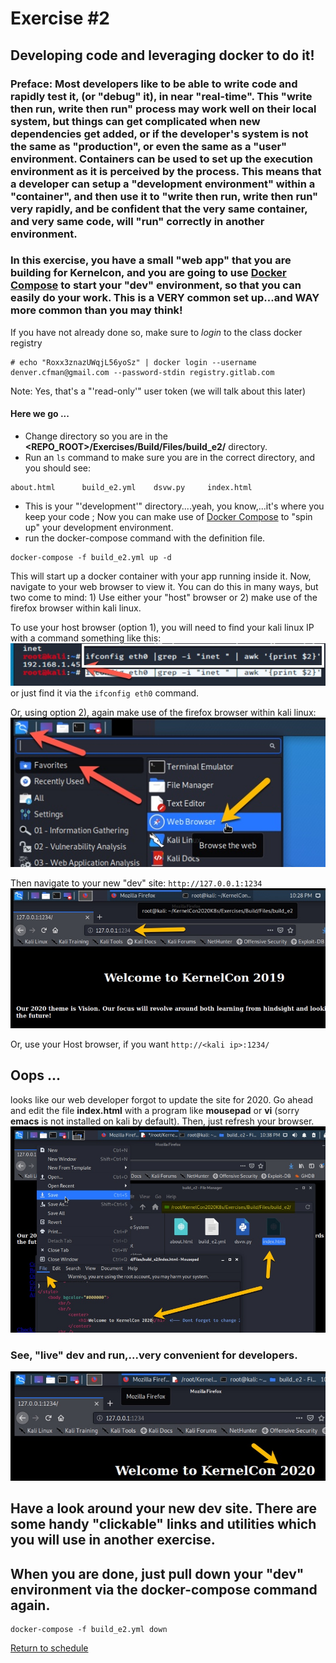 # Exercise #2

## Developing code and leveraging docker to do it!

### Preface: Most developers like to be able to write code and rapidly test it, (or "debug" it), in near "real-time". This "write then run, write then run" process may work well on their local system, but things can get complicated when new dependencies get added, or if the developer's system is not the same as "production", or even the same as a "user" environment.     Containers can be used to set up the execution environment as it is perceived by the process. This means that a developer can setup a "development environment" within a "container",  and then use it to "write then run, write then run" very rapidly, and be confident that the very same container, and very same code, will "run" correctly in another environment.
### In this exercise, you have a small "web app" that you are building for Kernelcon, and you are going to use [Docker Compose](https://docs.docker.com/compose/compose-file/) to start your "dev" environment, so that you can easily do your work. This is a VERY common set up...and WAY more common than you may think!

If you have not already done so, make sure to _login_ to the class docker registry
```
# echo "Roxx3znazUWqjL56yoSz" | docker login --username denver.cfman@gmail.com --password-stdin registry.gitlab.com
```
Note: Yes, that's a "'read-only'" user token (we will talk about this later)

#### Here we go ...

- Change directory so you are in the __<REPO_ROOT>/Exercises/Build/Files/build_e2/__ directory.
- Run an ```ls``` command to make sure you are in the correct directory, and you should see:
```
about.html      build_e2.yml    dsvw.py     index.html
```
- This is your "'development'" directory....yeah, you know,...it's where you keep your code ; Now you can make use of [Docker Compose](https://docs.docker.com/compose/compose-file/) to "spin up" your development environment.
- run the docker-compose command with the definition file.
```
docker-compose -f build_e2.yml up -d
```
This will start up a docker container with your app running inside it. Now, navigate to your web browser to view it.
You can do this in many ways, but two come to mind: 1) Use either your "host" browser or 2) make use of the firefox browser within kali linux.

To use your host browser (option 1), you will need to find your kali linux IP with a command something like this:
![ifconfig eth0](Files/images/kali_ifconfig.jpg)
or just find it via the ```ifconfig eth0``` command.

Or, using option 2), again make use of the firefox browser within kali linux:
![kali firefox](Files/images/kali_firefox.jpg)

Then navigate to your new "dev" site: ```http://127.0.0.1:1234```
![kali firefox](Files/images/kali_e2_site.jpg)

Or, use your Host browser, if you want ```http://<kali ip>:1234/```

## Oops ...
looks like our web developer forgot to update the site for 2020. Go ahead and edit the file __index.html__ with a program like __mousepad__ or __vi__ (sorry __emacs__ is not installed on kali by default). Then, just refresh your browser.
![kali firefox](Files/images/kali_e2_site_edit.jpg)

### See, "live" dev and run,...very convenient for developers.
![kali firefox](Files/images/kali_e2_site_save.jpg)

## Have a look around your new dev site. There are some handy "clickable" links and utilities which you will use in another exercise.

## When you are done, just pull down your "dev" environment via the __docker-compose__ command again.
```
docker-compose -f build_e2.yml down
```

[Return to schedule](../../Docs/SCHEDULE.md)
